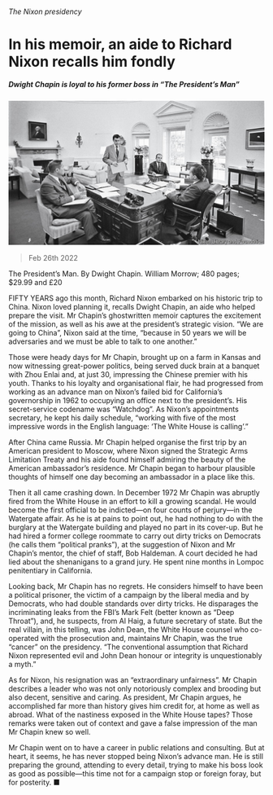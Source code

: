 ###### The Nixon presidency

# In his memoir, an aide to Richard Nixon recalls him fondly 

##### Dwight Chapin is loyal to his former boss in “The President’s Man” 

![image](images/20220226_cup507.jpg) 

> Feb 26th 2022 

The President’s Man. By Dwight Chapin. William Morrow; 480 pages; $29.99 and £20

FIFTY YEARS ago this month, Richard Nixon embarked on his historic trip to China. Nixon loved planning it, recalls Dwight Chapin, an aide who helped prepare the visit. Mr Chapin’s ghostwritten memoir captures the excitement of the mission, as well as his awe at the president’s strategic vision. “We are going to China”, Nixon said at the time, “because in 50 years we will be adversaries and we must be able to talk to one another.”


Those were heady days for Mr Chapin, brought up on a farm in Kansas and now witnessing great-power politics, being served duck brain at a banquet with Zhou Enlai and, at just 30, impressing the Chinese premier with his youth. Thanks to his loyalty and organisational flair, he had progressed from working as an advance man on Nixon’s failed bid for California’s governorship in 1962 to occupying an office next to the president’s. His secret-service codename was “Watchdog”. As Nixon’s appointments secretary, he kept his daily schedule, “working with five of the most impressive words in the English language: ‘The White House is calling’.”

After China came Russia. Mr Chapin helped organise the first trip by an American president to Moscow, where Nixon signed the Strategic Arms Limitation Treaty and his aide found himself admiring the beauty of the American ambassador’s residence. Mr Chapin began to harbour plausible thoughts of himself one day becoming an ambassador in a place like this.

Then it all came crashing down. In December 1972 Mr Chapin was abruptly fired from the White House in an effort to kill a growing scandal. He would become the first official to be indicted—on four counts of perjury—in the Watergate affair. As he is at pains to point out, he had nothing to do with the burglary at the Watergate building and played no part in its cover-up. But he had hired a former college roommate to carry out dirty tricks on Democrats (he calls them “political pranks”), at the suggestion of Nixon and Mr Chapin’s mentor, the chief of staff, Bob Haldeman. A court decided he had lied about the shenanigans to a grand jury. He spent nine months in Lompoc penitentiary in California.

Looking back, Mr Chapin has no regrets. He considers himself to have been a political prisoner, the victim of a campaign by the liberal media and by Democrats, who had double standards over dirty tricks. He disparages the incriminating leaks from the FBI’s Mark Felt (better known as “Deep Throat”), and, he suspects, from Al Haig, a future secretary of state. But the real villain, in this telling, was John Dean, the White House counsel who co-operated with the prosecution and, maintains Mr Chapin, was the true “cancer” on the presidency. “The conventional assumption that Richard Nixon represented evil and John Dean honour or integrity is unquestionably a myth.”

As for Nixon, his resignation was an “extraordinary unfairness”. Mr Chapin describes a leader who was not only notoriously complex and brooding but also decent, sensitive and caring. As president, Mr Chapin argues, he accomplished far more than history gives him credit for, at home as well as abroad. What of the nastiness exposed in the White House tapes? Those remarks were taken out of context and gave a false impression of the man Mr Chapin knew so well.

Mr Chapin went on to have a career in public relations and consulting. But at heart, it seems, he has never stopped being Nixon’s advance man. He is still preparing the ground, attending to every detail, trying to make his boss look as good as possible—this time not for a campaign stop or foreign foray, but for posterity. ■

